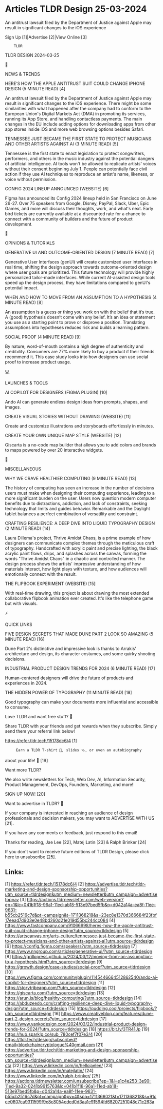# Articles TLDR Design 25-03-2024

An antitrust lawsuit filed by the Department of Justice against Apple
may result in significant changes to the iOS experience  

Sign Up [1]|Advertise [2]|View Online [3] 

		TLDR 

TLDR DESIGN 2024-03-25

📱 

NEWS & TRENDS

 HERE’S HOW THE APPLE ANTITRUST SUIT COULD CHANGE IPHONE DESIGN (5
MINUTE READ) [4] 

 An antitrust lawsuit filed by the Department of Justice against Apple
may result in significant changes to the iOS experience. There might
be some similarities with what happened after the company had to
conform to the European Union's Digital Markets Act (DMA) in promoting
its services, running its App Store, and handling contactless
payments. The main changes in the EU include adding options for
downloading apps from other app stores inside iOS and more web
browsing options besides Safari. 

 TENNESSEE JUST BECAME THE FIRST STATE TO PROTECT MUSICIANS AND OTHER
ARTISTS AGAINST AI (3 MINUTE READ) [5] 

 Tennessee is the first state to enact legislation to protect
songwriters, performers, and others in the music industry against the
potential dangers of artificial intelligence. AI tools won't be
allowed to replicate artists' voices without their consent beginning
July 1. People can potentially face civil action if they use AI
techniques to reproduce an artist's name, likeness, or voice without
permission. 

 CONFIG 2024 LINEUP ANNOUNCED (WEBSITE) [6] 

 Figma has announced its Config 2024 lineup held in San Francisco on
June 26-27. Over 75 speakers from Google, Disney, PayPal, Slack, Uber,
Epic Games, and more will discuss their thoughts, work, and what's
next. Early bird tickets are currently available at a discounted rate
for a chance to connect with a community of builders and the future of
product development. 

🚀 

OPINIONS & TUTORIALS

 GENERATIVE UI AND OUTCOME-ORIENTED DESIGN (7 MINUTE READ) [7] 

 Generative User Interfaces (genUI) will create customized user
interfaces in real time, shifting the design approach towards
outcome-oriented design where user goals are prioritized. This future
technology will provide highly personalized tailor-made interfaces.
While current AI-assisted design tools speed up the design process,
they have limitations compared to genUI's potential impact. 

 WHEN AND HOW TO MOVE FROM AN ASSUMPTION TO A HYPOTHESIS (4 MINUTE
READ) [8] 

 An assumption is a guess or thing you work on with the belief that
it’s true. A (good) hypothesis doesn’t come with any belief.
It’s an idea or statement you use as a starting point to prove or
disprove a position. Translating assumptions into hypotheses reduces
risk and builds a learning pattern. 

 SOCIAL PROOF (4 MINUTE READ) [9] 

 By nature, word-of-mouth contains a high degree of authenticity and
credibility. Consumers are 77% more likely to buy a product if their
friends recommend it. This case study looks into how designers can use
social proof to increase product usage. 

💻 

LAUNCHES & TOOLS

 AI COPILOT FOR DESIGNERS (FIGMA PLUGIN) [10] 

 Ando AI can generate endless design ideas from prompts, shapes, and
images. 

 CREATE VISUAL STORIES WITHOUT DRAWING (WEBSITE) [11] 

 Create and customize illustrations and storyboards effortlessly in
minutes. 

 CREATE YOUR OWN UNIQUE MAP STYLE (WEBSITE) [12] 

 Giscarta is a no-code map builder that allows you to add colors and
brands to maps powered by over 20 interactive widgets. 

🎁 

MISCELLANEOUS

 WHY WE CRAVE HEALTHIER COMPUTING (9 MINUTE READ) [13] 

 The history of computing has seen an increase in the number of
decisions users must make when designing their computing experience,
leading to a more significant burden on the user. Users now question
modern computer benefits due to distractions, addiction, and lack of
constraints, seeking technology that limits and guides behavior.
Remarkable and the Daylight tablet balances a perfect combination of
versatility and constraint. 

 CRAFTING RESILIENCE: A DEEP DIVE INTO LIQUID TYPOGRAPHY DESIGN (2
MINUTE READ) [14] 

 Laura Dillema's project, Thrive Amidst Chaos, is a prime example of
how designers can communicate complex themes through the meticulous
craft of typography. Handcrafted with acrylic paint and precise
lighting, the black acrylic paint flows, drips, and splashes across
the canvas, forming the words "Thrive Amidst Chaos" in a chaotic and
controlled manner. The design process shows the artists' impressive
understanding of how materials interact, how light plays with texture,
and how audiences will emotionally connect with the result. 

 THE FLIPBOOK EXPERIMENT (WEBSITE) [15] 

 With real-time drawing, this project is about drawing the most
extended collaborative flipbook animation ever created. It's like the
telephone game but with visuals. 

⚡ 

QUICK LINKS

 FIVE DESIGN SECRETS THAT MADE DUNE PART 2 LOOK SO AMAZING (5 MINUTE
READ) [16] 

 Dune Part 2's distinctive and impressive look is thanks to Arrakis'
architecture and design, its character costumes, and some quirky
shooting decisions. 

 INDUSTRIAL PRODUCT DESIGN TRENDS FOR 2024 (6 MINUTE READ) [17] 

 Human-centered designers will drive the future of products and
experiences in 2024. 

 THE HIDDEN POWER OF TYPOGRAPHY (11 MINUTE READ) [18] 

 Good typography can make your documents more influential and
accessible to consume. 

Love TLDR and want free stuff? 🎁

 Share TLDR with your friends and get rewards when they subscribe.
Simply send them your referral link below! 

 https://refer.tldr.tech/15178dc6/4 [1] 

		 Earn a TLDR T-shirt 👕, slides 🩴, or even an autobiography
about your life! 🤯 [19] 

Want more TLDR?

 We also write newsletters for Tech, Web Dev, AI, Information
Security, Product Management, DevOps, Founders, Marketing, and more! 

SIGN UP NOW! [20] 

Want to advertise in TLDR? 📰

 If your company is interested in reaching an audience of design
professionals and decision makers, you may want to ADVERTISE WITH US
[21]. 

 If you have any comments or feedback, just respond to this email! 

Thanks for reading, 
Jae Lee [22], Matej Latin [23] & Ralph Brinker [24] 

If you don't want to receive future editions of TLDR Design,
please click here to unsubscribe [25]. 

 

Links:
------
[1] https://refer.tldr.tech/15178dc6/4
[2] https://advertise.tldr.tech/tldr-marketing-and-design-sponsorship-opportunities?utm_source=tldrdesign&utm_medium=newsletter&utm_campaign=advertisetopnav
[3] https://actions.tldrnewsletter.com/web-version?ep=1&lc=041b1f18-96a1-11ed-ab18-513e97bed5fb&p=d042a14a-ea8f-11ee-9631-b55cb2516c7d&pt=campaign&t=1711368218&s=23ec8e1370d366684f23fbf17eead7d903e0e48bd260d21e019d55bc244cc084
[4] https://www.fastcompany.com/91066998/heres-how-the-apple-antitrust-suit-could-change-iphone-design?utm_source=tldrdesign
[5] https://artscanvas.org/arts-culture/tennessee-just-became-the-first-state-to-protect-musicians-and-other-artists-against-ai?utm_source=tldrdesign
[6] https://config.figma.com/speakers?utm_source=tldrdesign
[7] https://www.nngroup.com/articles/generative-ui/?utm_source=tldrdesign
[8] https://grillopress.github.io/2024/03/12/moving-from-an-assumption-to-a-hypothesis.html?utm_source=tldrdesign
[9] https://growth.design/case-studies/social-proof?utm_source=tldrdesign
[10] https://www.figma.com/community/plugin/1145446664512862540/ando-ai-copilot-for-designers?utm_source=tldrdesign
[11] https://storytribeapp.com/?utm_source=tldrdesign
[12] https://giscarta.com/?utm_source=tldrdesign
[13] https://arun.is/blog/healthy-computing/?utm_source=tldrdesign
[14] https://abduzeedo.com/crafting-resilience-deep-dive-liquid-typography-design?utm_source=tldrdesign
[15] https://pudding.cool/projects/flipbook/?utm_source=tldrdesign
[16] https://www.creativebloq.com/features/dune-part-2-design-secrets?utm_source=tldrdesign
[17] https://www.yankodesign.com/2024/03/22/industrial-product-design-trends-for-2024/?utm_source=tldrdesign
[18] https://bit.ly/3TR41Jp
[19] https://hub.sparklp.co/sub_780cef7f07e3/4
[20] https://tldr.tech/design/subscribed?email=blockchaincryptologue%40gmail.com
[21] https://advertise.tldr.tech/tldr-marketing-and-design-sponsorship-opportunities?utm_source=tldrdesign&utm_medium=newsletter&utm_campaign=advertisecta
[22] https://www.linkedin.com/in/hellojaelee/
[23] https://www.linkedin.com/in/matejlatin/
[24] https://www.linkedin.com/in/ralph-brinker/
[25] https://actions.tldrnewsletter.com/unsubscribe?ep=1&l=e1c4e253-3e90-11ed-9a32-0241b9615763&lc=041b1f18-96a1-11ed-ab18-513e97bed5fb&p=d042a14a-ea8f-11ee-9631-b55cb2516c7d&pt=campaign&pv=4&spa=1711368021&t=1711368218&s=91cce0807ca9311599f9e8c8054eded0d3aa1e91594fd68207251048c71c263a